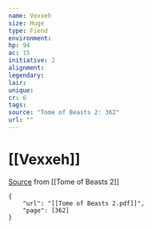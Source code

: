 ```yaml
---
name: Vexxeh
size: Huge
type: Fiend
environment: 
hp: 94
ac: 15
initiative: 2
alignment: 
legendary: 
lair: 
unique: 
cr: 6
tags: 
source: "Tome of Beasts 2: 362"
url: ""
---
```

# [[Vexxeh]]

[Source](zotero://open-pdf/library/items/9UQIAB6R?page=362) from [[Tome of Beasts 2]]

```pdf
{
	"url": "[[Tome of Beasts 2.pdf]]",
	"page": [362]
}
```

